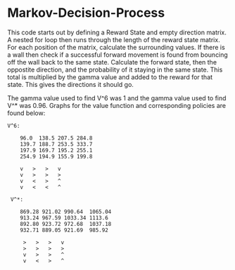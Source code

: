 # Markov-Decision-Process

This code starts out by defining a Reward State and empty direction matrix. A nested for loop then runs through the length of the reward state matrix. For each position of the matrix, calculate the surrounding values. If there is a wall then check if a successful forward movement is found from bouncing off the wall back to the same state. Calculate the forward state, then the oppostite direction, and the probability of it staying in the same state. This total is multiplied by the gamma value and added to the reward for that state. This gives the directions it should go. 

The gamma value used to find V^6 was 1 and the gamma value used to find V^* was 0.96. Graphs for the value function and corresponding policies are found below:

	V^6:

		96.0  138.5 207.5 284.8 
		139.7 188.7 253.5 333.7 
		197.9 169.7 195.2 255.1 
		254.9 194.9 155.9 199.8 

	 	v   >   >   v  
	 	v   >   >   >  
	 	v   <   >   ^  
	 	v   <   <   ^ 

	 V^*:

	 	869.28 921.02 990.64  1065.04 
		913.24 967.59 1033.34 1113.6 
		892.80 923.72 972.68  1037.18
		932.71 889.05 921.69  985.92

		 >   >   >   v  
		 >   >   >   >  
		 v   >   >   ^  
		 v   <   >   ^ 
